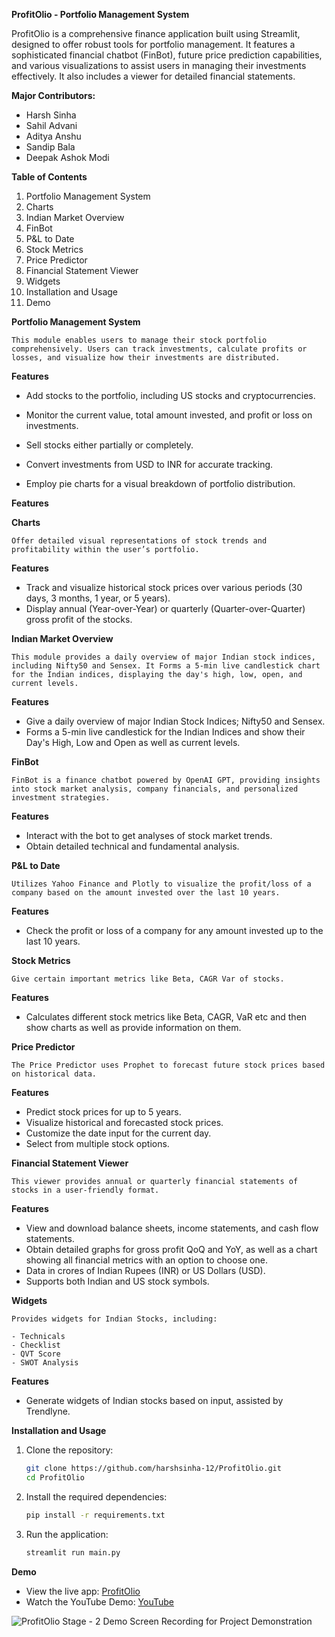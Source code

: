 **ProfitOlio - Portfolio Management System**

ProfitOlio is a comprehensive finance application built using Streamlit, designed to offer robust tools for portfolio management. It features a sophisticated financial chatbot (FinBot), future price prediction capabilities, and various visualizations to assist users in managing their investments effectively. It also includes a viewer for detailed financial statements.


**Major Contributors:**

- Harsh Sinha
- Sahil Advani
- Aditya Anshu
- Sandip Bala
- Deepak Ashok Modi

**Table of Contents**

1. Portfolio Management System
2. Charts
3. Indian Market Overview
4. FinBot
5. P&L to Date
6. Stock Metrics
7. Price Predictor
8. Financial Statement Viewer
9. Widgets
8. Installation and Usage
9. Demo

**Portfolio Management System**

	This module enables users to manage their stock portfolio comprehensively. Users can track investments, calculate profits or losses, and visualize how their investments are distributed.

**Features**

- Add stocks to the portfolio, including US stocks and cryptocurrencies.

- Monitor the current value, total amount invested, and profit or loss on investments.

- Sell stocks either partially or completely.

- Convert investments from USD to INR for accurate tracking.

- Employ pie charts for a 
visual breakdown of portfolio distribution.

**Features**


**Charts**

	Offer detailed visual representations of stock trends and profitability within the user’s portfolio.

**Features**

- Track and visualize historical stock prices over various periods (30 days, 3 months, 1 year, or 5 years).
- Display annual (Year-over-Year) or quarterly (Quarter-over-Quarter) gross profit of the stocks.

**Indian Market Overview**

	This module provides a daily overview of major Indian stock indices, including Nifty50 and Sensex. It Forms a 5-min live candlestick chart for the Indian indices, displaying the day's high, low, open, and current levels.

**Features**

- Give a daily overview of major Indian Stock Indices; Nifty50 and Sensex. 
- Forms a 5-min live candlestick for the Indian Indices and show their Day's High, Low and Open as well as current levels.

**FinBot**

	FinBot is a finance chatbot powered by OpenAI GPT, providing insights into stock market analysis, company financials, and personalized investment strategies.

**Features**

- Interact with the bot to get analyses of stock market trends.
- Obtain detailed technical and fundamental analysis.

**P&L to Date**

	Utilizes Yahoo Finance and Plotly to visualize the profit/loss of a company based on the amount invested over the last 10 years.

**Features**

- Check the profit or loss of a company for any amount invested up to the last 10 years.

**Stock Metrics**

	Give certain important metrics like Beta, CAGR Var of stocks.

**Features**

- Calculates different stock metrics like Beta, CAGR, VaR etc and then show charts as well as provide information on them.

**Price Predictor**

	The Price Predictor uses Prophet to forecast future stock prices based on historical data.

**Features**

- Predict stock prices for up to 5 years.
- Visualize historical and forecasted stock prices.
- Customize the date input for the current day.
- Select from multiple stock options.

**Financial Statement Viewer**

	This viewer provides annual or quarterly financial statements of stocks in a user-friendly format.

**Features**

- View and download balance sheets, income statements, and cash flow statements.
- Obtain detailed graphs for gross profit QoQ and YoY, as well as a chart showing all financial metrics with an option to choose one.
- Data in crores of Indian Rupees (INR) or US Dollars (USD).
- Supports both Indian and US stock symbols.

**Widgets**

	Provides widgets for Indian Stocks, including:

	- Technicals
	- Checklist
	- QVT Score
	- SWOT Analysis

**Features**

- Generate widgets of Indian stocks based on input, assisted by Trendlyne.

**Installation and Usage**

1. Clone the repository:

    ```bash
    git clone https://github.com/harshsinha-12/ProfitOlio.git
    cd ProfitOlio
    ```

2. Install the required dependencies:

    ```bash
    pip install -r requirements.txt
    ```

3. Run the application:

    ```bash
    streamlit run main.py
    ```

**Demo**

- View the live app: [ProfitOlio](https://profitolio.streamlit.app/)
- Watch the YouTube Demo: [YouTube](https://youtu.be/54Zx-F9pf7A)

![ProfitOlio Stage - 2 Demo Screen Recording for Project Demonstration](https://github.com/harshsinha-12/ProfitOlio/blob/main/Stage-2Screenshot.png)
